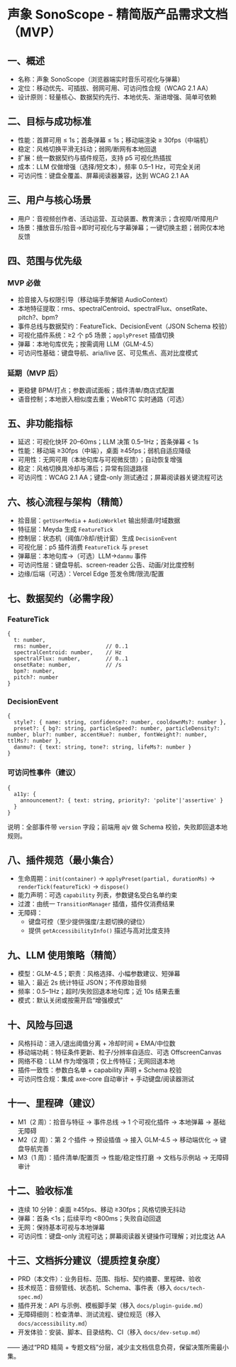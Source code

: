 # 声象 SonoScope - 精简版产品需求文档（MVP）

## 一、概述
- 名称：声象 SonoScope（浏览器端实时音乐可视化与弹幕）
- 定位：移动优先、可插拔、弱网可用、可访问性合规（WCAG 2.1 AA）
- 设计原则：轻量核心、数据契约先行、本地优先、渐进增强、简单可依赖

## 二、目标与成功标准
- 性能：首屏可用 ≤ 1s；首条弹幕 ≤ 1s；移动端渲染 ≥ 30fps（中端机）
- 稳定：风格切换平滑无抖动；弱网/断网有本地回退
- 扩展：统一数据契约与插件规范，支持 p5 可视化热插拔
- 成本：LLM 仅做增强（选择/短文本），频率 0.5–1 Hz，可完全关闭
- 可访问性：键盘全覆盖、屏幕阅读器兼容，达到 WCAG 2.1 AA

## 三、用户与核心场景
- 用户：音视频创作者、活动运营、互动装置、教育演示；含视障/听障用户
- 场景：播放音乐/拾音→即时可视化与字幕弹幕；一键切换主题；弱网仅本地反馈

## 四、范围与优先级
### MVP 必做
- 拾音接入与权限引导（移动端手势解锁 AudioContext）
- 本地特征提取：rms、spectralCentroid、spectralFlux、onsetRate、pitch?、bpm?
- 事件总线与数据契约：FeatureTick、DecisionEvent（JSON Schema 校验）
- 可视化插件系统：≥2 个 p5 场景；`applyPreset` 插值切换
- 弹幕：本地句库优先；按需调用 LLM（GLM-4.5）
- 可访问性基础：键盘导航、aria/live 区、可见焦点、高对比度模式

### 延期（MVP 后）
- 更稳健 BPM/打点；参数调试面板；插件清单/商店式配置
- 语音控制；本地嵌入相似度去重；WebRTC 实时通路（可选）

## 五、非功能指标
- 延迟：可视化快环 20–60ms；LLM 决策 0.5–1Hz；首条弹幕 < 1s
- 性能：移动端 ≥30fps（中端），桌面 ≥45fps；弱机自适应降级
- 可用性：无网可用（本地句库与可视微反馈）；自动恢复增强
- 稳定：风格切换具冷却与滞后；异常有回退路径
- 可访问性：WCAG 2.1 AA；键盘-only 测试通过；屏幕阅读器关键流程可达

## 六、核心流程与架构（精简）
- 拾音层：`getUserMedia` + `AudioWorklet` 输出频谱/时域数据
- 特征层：Meyda 生成 `FeatureTick`
- 控制层：状态机（阈值/冷却/统计窗）生成 `DecisionEvent`
- 可视化层：p5 插件消费 `FeatureTick` 与 `preset`
- 弹幕层：本地句库→（可选）LLM→`danmu` 事件
- 可访问性层：键盘导航、screen-reader 公告、动画/对比度控制
- 边缘/后端（可选）：Vercel Edge 签发令牌/限流/配置

## 七、数据契约（必需字段）
### FeatureTick
```
{
  t: number,
  rms: number,                 // 0..1
  spectralCentroid: number,    // Hz
  spectralFlux: number,        // 0..1
  onsetRate: number,           // /s
  bpm?: number,
  pitch?: number
}
```

### DecisionEvent
```
{
  style?: { name: string, confidence?: number, cooldownMs?: number },
  preset?: { bg?: string, particleSpeed?: number, particleDensity?: number, blur?: number, accentHue?: number, fontWeight?: number, ttlMs?: number },
  danmu?: { text: string, tone?: string, lifeMs?: number }
}
```

### 可访问性事件（建议）
```
{
  a11y: {
    announcement?: { text: string, priority?: 'polite'|'assertive' }
  }
}
```
说明：全部事件带 `version` 字段；前端用 ajv 做 Schema 校验，失败即回退本地规则。

## 八、插件规范（最小集合）
- 生命周期：`init(container)` → `applyPreset(partial, durationMs)` → `renderTick(featureTick)` → `dispose()`
- 能力声明：可选 `capability` 列表，参数键名受白名单约束
- 过渡：由统一 `TransitionManager` 插值，插件仅消费结果
- 无障碍：
  - 键盘可控（至少提供强度/主题切换的键位）
  - 提供 `getAccessibilityInfo()` 描述与高对比度支持

## 九、LLM 使用策略（精简）
- 模型：GLM-4.5；职责：风格选择、小幅参数建议、短弹幕
- 输入：最近 2s 统计特征 JSON；不传原始音频
- 频率：0.5–1Hz；超时/失败回退本地句库；近 10s 结果去重
- 模式：默认关闭或按需开启“增强模式”

## 十、风险与回退
- 风格抖动：进入/退出阈值分离 + 冷却时间 + EMA/中位数
- 移动端功耗：特征条件更新、粒子/分辨率自适应、可选 OffscreenCanvas
- 网络不稳：LLM 作为增强项；仅上传特征；无网回退本地
- 插件一致性：参数白名单 + capability 声明 + Schema 校验
- 可访问性合规：集成 axe-core 自动审计 + 手动键盘/阅读器测试

## 十一、里程碑（建议）
- M1（2 周）：拾音与特征 → 事件总线 → 1 个可视化插件 → 本地弹幕 → 基础无障碍
- M2（2 周）：第 2 个插件 → 预设插值 → 接入 GLM-4.5 → 移动端优化 → 键盘导航完善
- M3（1 周）：插件清单/配置页 → 性能/稳定性打磨 → 文档与示例站 → 无障碍审计

## 十二、验收标准
- 连续 10 分钟：桌面 ≥45fps、移动 ≥30fps；风格切换无抖动
- 弹幕：首条 <1s；后续平均 <800ms；失败自动回退
- 无网：保持基本可视与本地弹幕
- 可访问性：键盘-only 流程可达；屏幕阅读器关键操作可理解；对比度达 AA

## 十三、文档拆分建议（提质控复杂度）
- PRD（本文件）：业务目标、范围、指标、契约摘要、里程碑、验收
- 技术规范：音频管线、状态机、Schema、事件表（移入 `docs/tech-spec.md`）
- 插件开发：API 与示例、模板脚手架（移入 `docs/plugin-guide.md`）
- 无障碍细则：检查清单、测试流程、键位规范（移入 `docs/accessibility.md`）
- 开发体验：安装、脚本、目录结构、CI（移入 `docs/dev-setup.md`）

—— 通过“PRD 精简 + 专题文档”分层，减少主文档信息负荷，保留决策所需最小集。

